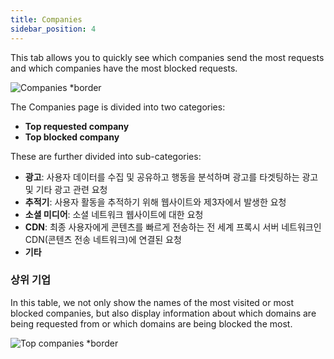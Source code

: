 ```yaml
---
title: Companies
sidebar_position: 4
---
```


This tab allows you to quickly see which companies send the most requests and which companies have the most blocked requests.

![Companies \*border](https://cdn.adtidy.org/content/kb/dns/private/new_dns/statistics/companies.png)

The Companies page is divided into two categories:

- **Top requested company**
- **Top blocked company**

These are further divided into sub-categories:

- **광고**: 사용자 데이터를 수집 및 공유하고 행동을 분석하며 광고를 타겟팅하는 광고 및 기타 광고 관련 요청
- **추적기**: 사용자 활동을 추적하기 위해 웹사이트와 제3자에서 발생한 요청
- **소셜 미디어**: 소셜 네트워크 웹사이트에 대한 요청
- **CDN**: 최종 사용자에게 콘텐츠를 빠르게 전송하는 전 세계 프록시 서버 네트워크인 CDN(콘텐츠 전송 네트워크)에 연결된 요청
- **기타**

### 상위 기업

In this table, we not only show the names of the most visited or most blocked companies, but also display information about which domains are being requested from or which domains are being blocked the most.

![Top companies \*border](https://cdn.adtidy.org/content/kb/dns/private/new_dns/statistics/top_companies_breakdown.png)
